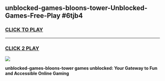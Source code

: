 
## unblocked-games-bloons-tower-Unblocked-Games-Free-Play #6tjb4
<h3>
<a href="https://us.freeplayer.one?title=unblocked-games-bloons-tower&ref=9M">CLICK TO PLAY</a></h3>
<hr>

<h3>
<a href="https://us.freeplayer.one?title=unblocked-games-bloons-tower&ref=9M">CLICK 2 PLAY</a>
  
</h3>

<a href="https://us.freeplayer.one?title=unblocked-games-bloons-tower&ref=9M"><img src="https://clearcache.store/games.png"></a>


**unblocked-games-bloons-tower games unblocked: Your Gateway to Fun and Accessible Online Gaming**
